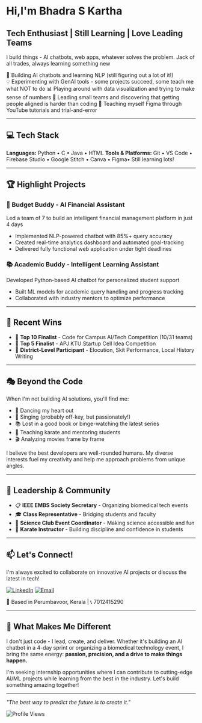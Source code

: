 # Hi,I'm Bhadra S Kartha 
## Tech Enthusiast | Still Learning | Love Leading Teams
I build things - AI chatbots, web apps, whatever solves the problem. Jack of all trades, always learning something new

🤖 Building AI chatbots and learning NLP (still figuring out a lot of it!)  
💡 Experimenting with GenAI tools - some projects succeed, some teach me what NOT to do
📊 Playing around with data visualization and trying to make sense of numbers
🎯 Leading small teams and discovering that getting people aligned is harder than coding
🌱 Teaching myself Figma through YouTube tutorials and trial-and-error

---

## 💻 Tech Stack

**Languages:** Python • C • Java • HTML
**Tools & Platforms:** Git • VS Code • Firebase Studio • Google Stitch • Canva • Figma• Still learning lots!


---

## 🏆 Highlight Projects

### 🤑 Budget Buddy - AI Financial Assistant
Led a team of 7 to build an intelligent financial management platform in just 4 days
- Implemented NLP-powered chatbot with 85%+ query accuracy
- Created real-time analytics dashboard and automated goal-tracking
- Delivered fully functional web application under tight deadlines

### 📚 Academic Buddy - Intelligent Learning Assistant
Developed Python-based AI chatbot for personalized student support
- Built ML models for academic query handling and progress tracking
- Collaborated with industry mentors to optimize performance

---

## 🎯 Recent Wins

- 🥇 **Top 10 Finalist** - Code for Campus AI/Tech Competition (10/31 teams)
- 🥈 **Top 5 Finalist** - APJ KTU Startup Cell Idea Competition
- 🎤 **District-Level Participant** - Elocution, Skit Performance, Local History Writing

---

## 🎭 Beyond the Code

When I'm not building AI solutions, you'll find me:
- 💃 Dancing my heart out
- 🎤 Singing (probably off-key, but passionately!)
- 📚 Lost in a good book or binge-watching the latest series
- 🥋 Teaching karate and mentoring students
- 🎬 Analyzing movies frame by frame

I believe the best developers are well-rounded humans. My diverse interests fuel my creativity and help me approach problems from unique angles.

---

## 👔 Leadership & Community

- 📋 **IEEE EMBS Society Secretary** - Organizing biomedical tech events
- 🎓 **Class Representative** - Bridging students and faculty
- 🔬 **Science Club Event Coordinator** - Making science accessible and fun
- 🥋 **Karate Instructor** - Building discipline and confidence in students

---

## 📫 Let's Connect!

I'm always excited to collaborate on innovative AI projects or discuss the latest in tech!

[![LinkedIn](https://img.shields.io/badge/LinkedIn-0077B5?style=for-the-badge&logo=linkedin&logoColor=white)](https://linkedin.com/in/bhadraskartha)
[![Email](https://img.shields.io/badge/Email-D14836?style=for-the-badge&logo=gmail&logoColor=white)](mailto:bhadraskartha@gmail.com)

📍 Based in Perumbavoor, Kerala | 📞 7012415290

---

## 🌟 What Makes Me Different

I don't just code - I lead, create, and deliver. Whether it's building an AI chatbot in a 4-day sprint or organizing a biomedical technology event, I bring the same energy: **passion, precision, and a drive to make things happen.**

I'm seeking internship opportunities where I can contribute to cutting-edge AI/ML projects while learning from the best in the industry. Let's build something amazing together!

---

*"The best way to predict the future is to create it."*

![Profile Views](https://komarev.com/ghpvc/?username=yourusername&color=brightgreen)
